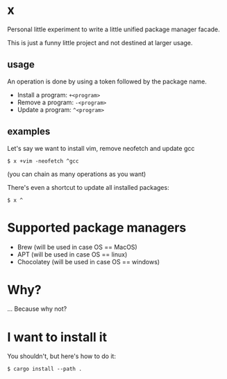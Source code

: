 # x

Personal little experiment to write a little unified package manager facade.

This is just a funny little project and not destined at larger usage.

## usage

An operation is done by using a token followed by the package name.

- Install a program: `+<program>`
- Remove a program: `-<program>`
- Update a program: `^<program>`

## examples

Let's say we want to install vim, remove neofetch and update gcc

```
$ x +vim -neofetch ^gcc
```

(you can chain as many operations as you want)

There's even a shortcut to update all installed packages:

```
$ x ^
```

# Supported package managers

- Brew (will be used in case OS == MacOS)
- APT (will be used in case OS == linux)
- Chocolatey (will be used in case OS == windows)

# Why?

... Because why not?

# I want to install it

You shouldn't, but here's how to do it:

```
$ cargo install --path .
```